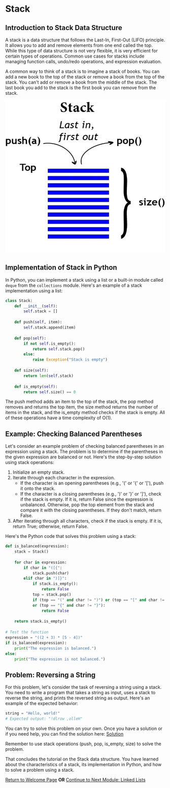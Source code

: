 # Stack

## Introduction to Stack Data Structure

A stack is a data structure that follows the Last-In, First-Out (LIFO) principle. It allows you to add and remove elements from one end called the top. While this type of data structure is not very flexible, it is very efficient for certain types of operations. Common use cases for stacks include managing function calls, undo/redo operations, and expression evaluation.

A common way to think of a stack is to imagine a stack of books. You can add a new book to the top of the stack or remove a book from the top of the stack. You can't add or remove a book from the middle of the stack. The last book you add to the stack is the first book you can remove from the stack.

![Stack diagram](./images/stack-diagram.jpg)

## Implementation of Stack in Python

In Python, you can implement a stack using a list or a built-in module called `deque` from the `collections` module. Here's an example of a stack implementation using a list:

```python
class Stack:
    def __init__(self):
        self.stack = []

    def push(self, item):
        self.stack.append(item)

    def pop(self):
        if not self.is_empty():
            return self.stack.pop()
        else:
            raise Exception("Stack is empty")

    def size(self):
        return len(self.stack)

    def is_empty(self):
        return self.size() == 0
```

The push method adds an item to the top of the stack, the pop method removes and returns the top item, the size method returns the number of items in the stack, and the is_empty method checks if the stack is empty. All of these operations have a time complexity of O(1).

## Example: Checking Balanced Parentheses

Let's consider an example problem of checking balanced parentheses in an expression using a stack. The problem is to determine if the parentheses in the given expression are balanced or not. Here's the step-by-step solution using stack operations:

1. Initialize an empty stack.
2. Iterate through each character in the expression.
   - If the character is an opening parentheses (e.g., '(' or '{' or '['), push it onto the stack.
   - If the character is a closing parentheses (e.g., ')' or '}' or ']'), check if the stack is empty. If it is, return False since the expression is unbalanced. Otherwise, pop the top element from the stack and compare it with the closing parentheses. If they don't match, return False.
3. After iterating through all characters, check if the stack is empty. If it is, return True; otherwise, return False.

Here's the Python code that solves this problem using a stack:

```python
def is_balanced(expression):
    stack = Stack()

    for char in expression:
        if char in "([{":
            stack.push(char)
        elif char in ")]}":
            if stack.is_empty():
                return False
            top = stack.pop()
            if (top == "(" and char != ")") or (top == "[" and char != "]")
            or (top == "{" and char != "}"):
                return False

    return stack.is_empty()

# Test the function
expression = "((2 + 3) * [5 - 4])"
if is_balanced(expression):
    print("The expression is balanced.")
else:
    print("The expression is not balanced.")
```

## Problem: Reversing a String

For this problem, let's consider the task of reversing a string using a stack. You need to write a program that takes a string as input, uses a stack to reverse the string, and prints the reversed string as output. Here's an example of the expected behavior:

```python
string = "Hello, world!"
# Expected output: "!dlrow ,olleH"
```

You can try to solve this problem on your own. Once you have a solution or if you need help, you can find the solution here: [Solution](./python%20files/stack-solution.py)

Remember to use stack operations (push, pop, is_empty, size) to solve the problem.

That concludes the tutorial on the Stack data structure. You have learned about the characteristics of a stack, its implementation in Python, and how to solve a problem using a stack.

[Return to Welcome Page](./0-welcome.md)
<strong>OR</strong>
[Continue to Next Module: Linked Lists](./2-linked-list.md)

